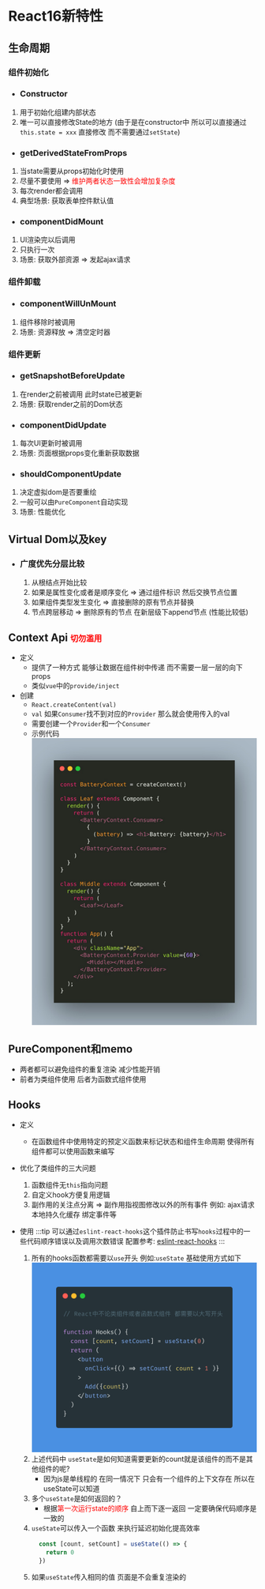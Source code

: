 # React16新特性
<!--
 * @Descripttion: 注释
 * @Author: 朱海华
 * @Date: 2020-08-27 14:54:45
 * @LastEditTime: 2020-09-01 22:04:39
-->
## 生命周期
  ### 组件初始化
  * ### Constructor
  1. 用于初始化组建内部状态
  2. 唯一可以直接修改State的地方 (由于是在constructor中 所以可以直接通过 ``` this.state = xxx ``` 直接修改 而不需要通过```setState```)

  * ### getDerivedStateFromProps
  1. 当state需要从props初始化时使用
  2. 尽量不要使用 => <span style="color: red">维护两者状态一致性会增加复杂度</span>
  3. 每次render都会调用
  4. 典型场景: 获取表单控件默认值

  * ### componentDidMount
  1. UI渲染完以后调用
  2. 只执行一次
  3. 场景: 获取外部资源 => 发起ajax请求

  ### 组件卸载
  * ### componentWillUnMount
  1. 组件移除时被调用
  2. 场景: 资源释放 => 清空定时器
  

  ### 组件更新
  * ### getSnapshotBeforeUpdate
  1. 在render之前被调用 此时state已被更新
  2. 场景: 获取render之前的Dom状态

  * ### componentDidUpdate
  1. 每次UI更新时被调用
  2. 场景: 页面根据props变化重新获取数据

  * ### shouldComponentUpdate
  1. 决定虚拟dom是否要重绘
  2. 一般可以由```PureComponent```自动实现
  3. 场景: 性能优化

## Virtual Dom以及key
  * ### 广度优先分层比较
    1. 从根结点开始比较
    2. 如果是属性变化或者是顺序变化 => 通过组件标识 然后交换节点位置
    3. 如果组件类型发生变化 => 直接删除的原有节点并替换
    4. 节点跨层移动 => 删除原有的节点 在新层级下append节点 (性能比较低)

## Context Api <span style="color: red; font-size: 16px">切勿滥用</span>
  * 定义
    * 提供了一种方式 能够让数据在组件树中传递 而不需要一层一层的向下props
    * 类似```vue```中的```provide/inject```
  * 创建
    * ```React.createContent(val)```
    * ```val``` 如果```Consumer```找不到对应的```Provider``` 那么就会使用传入的val
    * 需要创建一个```Provider```和一个```Consumer```
    * 示例代码
      ![](./img/context.jpg)

## PureComponent和memo
  * 两者都可以避免组件的重复渲染 减少性能开销
  * 前者为类组件使用 后者为函数式组件使用

## Hooks
  * 定义
    * 在函数组件中使用特定的预定义函数来标记状态和组件生命周期 使得所有组件都可以使用函数来编写
    
  * 优化了类组件的三大问题
    1. 函数组件无```this```指向问题
    2. 自定义hook方便复用逻辑
    3. 副作用的关注点分离 => 副作用指视图修改以外的所有事件 例如: ajax请求 本地持久化缓存 绑定事件等

  * 使用
    :::tip
      可以通过```eslint-react-hooks```这个插件防止书写```hooks```过程中的一些代码顺序错误以及调用次数错误
      配置参考: [eslint-react-hooks](http://react.html.cn/docs/hooks-rules.html)
    :::
    1. 所有的hooks函数都需要以```use```开头 例如:```useState``` 基础使用方式如下
    ![基础使用](./img/hooks.jpg)
    2. 上述代码中 ```useState```是如何知道需要更新的count就是该组件的而不是其他组件的呢?
        * 因为js是单线程的 在同一情况下 只会有一个组件的上下文存在 所以在useState可以知道
    3. 多个```useState```是如何返回的？
        * 根据<span style="color: red">第一次运行state的顺序</span> 自上而下逐一返回 一定要确保代码顺序是一致的
    4. ```useState```可以传入一个函数 来执行延迟初始化提高效率
        ```js
          const [count, setCount] = useState(() => {
            return 0
          })
        ```
    5. 如果```useState```传入相同的值 页面是不会重复渲染的